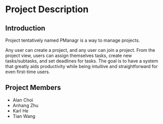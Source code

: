 # Project Description #

## Introduction ##

Project tentatively named PManagr is a way to manage projects.

Any user can create a project, and any user can join a project. From the project view, users can assign themselves tasks, create new tasks/subtasks, and set deadlines for tasks. The goal is to have a system that greatly aids productivity while being intuitive and straightforward for even first-time users.

## Project Members ##
  * Alan Choi
  * Anhang Zhu
  * Karl He
  * Tian Wang